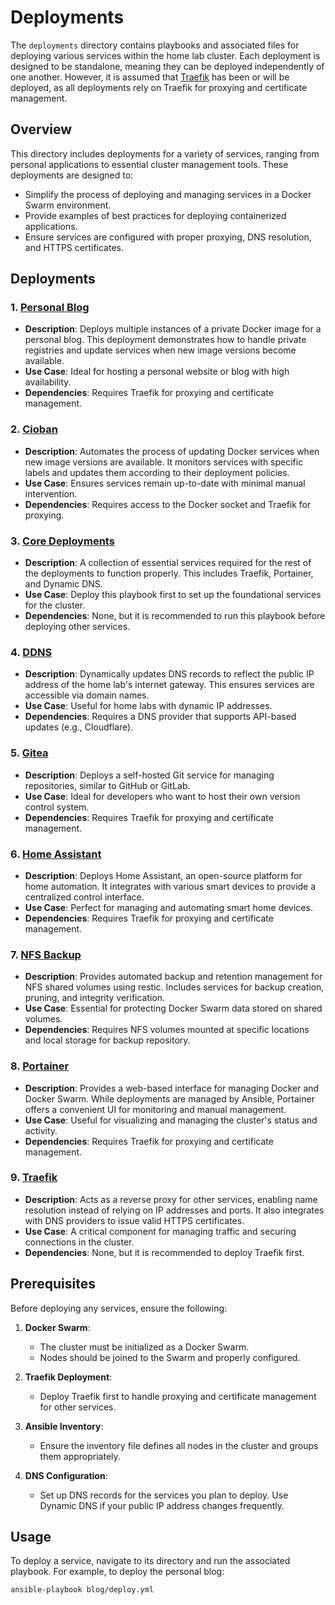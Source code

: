 # Deployments

The `deployments` directory contains playbooks and associated files for deploying various services within the home lab cluster. Each deployment is designed to be standalone, meaning they can be deployed independently of one another. However, it is assumed that [Traefik](traefik/README.md) has been or will be deployed, as all deployments rely on Traefik for proxying and certificate management.

## Overview

This directory includes deployments for a variety of services, ranging from personal applications to essential cluster management tools. These deployments are designed to:
- Simplify the process of deploying and managing services in a Docker Swarm environment.
- Provide examples of best practices for deploying containerized applications.
- Ensure services are configured with proper proxying, DNS resolution, and HTTPS certificates.

## Deployments

### 1. [Personal Blog](blog/README.md)
- **Description**: Deploys multiple instances of a private Docker image for a personal blog. This deployment demonstrates how to handle private registries and update services when new image versions become available.
- **Use Case**: Ideal for hosting a personal website or blog with high availability.
- **Dependencies**: Requires Traefik for proxying and certificate management.

### 2. [Cioban](cioban/README.md)
- **Description**: Automates the process of updating Docker services when new image versions are available. It monitors services with specific labels and updates them according to their deployment policies.
- **Use Case**: Ensures services remain up-to-date with minimal manual intervention.
- **Dependencies**: Requires access to the Docker socket and Traefik for proxying.

### 3. [Core Deployments](core-deployments/README.md)
- **Description**: A collection of essential services required for the rest of the deployments to function properly. This includes Traefik, Portainer, and Dynamic DNS.
- **Use Case**: Deploy this playbook first to set up the foundational services for the cluster.
- **Dependencies**: None, but it is recommended to run this playbook before deploying other services.

### 4. [DDNS](ddns/README.md)
- **Description**: Dynamically updates DNS records to reflect the public IP address of the home lab's internet gateway. This ensures services are accessible via domain names.
- **Use Case**: Useful for home labs with dynamic IP addresses.
- **Dependencies**: Requires a DNS provider that supports API-based updates (e.g., Cloudflare).

### 5. [Gitea](gitea/README.md)
- **Description**: Deploys a self-hosted Git service for managing repositories, similar to GitHub or GitLab.
- **Use Case**: Ideal for developers who want to host their own version control system.
- **Dependencies**: Requires Traefik for proxying and certificate management.

### 6. [Home Assistant](home-assistant/README.md)
- **Description**: Deploys Home Assistant, an open-source platform for home automation. It integrates with various smart devices to provide a centralized control interface.
- **Use Case**: Perfect for managing and automating smart home devices.
- **Dependencies**: Requires Traefik for proxying and certificate management.

### 7. [NFS Backup](nfs_backup/README.md)
- **Description**: Provides automated backup and retention management for NFS shared volumes using restic. Includes services for backup creation, pruning, and integrity verification.
- **Use Case**: Essential for protecting Docker Swarm data stored on shared volumes.
- **Dependencies**: Requires NFS volumes mounted at specific locations and local storage for backup repository.

### 8. [Portainer](portainer/README.md)
- **Description**: Provides a web-based interface for managing Docker and Docker Swarm. While deployments are managed by Ansible, Portainer offers a convenient UI for monitoring and manual management.
- **Use Case**: Useful for visualizing and managing the cluster's status and activity.
- **Dependencies**: Requires Traefik for proxying and certificate management.

### 9. [Traefik](traefik/README.md)
- **Description**: Acts as a reverse proxy for other services, enabling name resolution instead of relying on IP addresses and ports. It also integrates with DNS providers to issue valid HTTPS certificates.
- **Use Case**: A critical component for managing traffic and securing connections in the cluster.
- **Dependencies**: None, but it is recommended to deploy Traefik first.

## Prerequisites

Before deploying any services, ensure the following:
1. **Docker Swarm**:
   - The cluster must be initialized as a Docker Swarm.
   - Nodes should be joined to the Swarm and properly configured.

2. **Traefik Deployment**:
   - Deploy Traefik first to handle proxying and certificate management for other services.

3. **Ansible Inventory**:
   - Ensure the inventory file defines all nodes in the cluster and groups them appropriately.

4. **DNS Configuration**:
   - Set up DNS records for the services you plan to deploy. Use Dynamic DNS if your public IP address changes frequently.

## Usage

To deploy a service, navigate to its directory and run the associated playbook. For example, to deploy the personal blog:

```bash
ansible-playbook blog/deploy.yml 
```